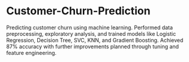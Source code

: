 # Customer-Churn-Prediction
Predicting customer churn using machine learning. Performed data preprocessing, exploratory analysis, and trained models like Logistic Regression, Decision Tree, SVC, KNN, and Gradient Boosting. Achieved 87% accuracy with further improvements planned through tuning and feature engineering.

